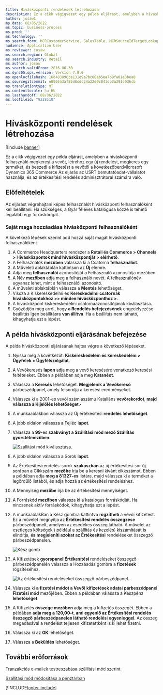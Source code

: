 ```yaml
---
title: Hívásközponti rendelések létrehozása
description: Ez a cikk végigvezet egy példa eljárást, amelyben a hívásközponti felhasználó megkeresi a vevőt, létrehoz egy új rendelést, megkeres egy terméket, és beszedi a kifizetést a vevőtől a következőben:Microsoft Dynamics 365 Commerce
author: josaw1
ms.date: 08/05/2022
ms.topic: business-process
ms.prod: ''
ms.technology: ''
ms.search.form: MCRCustomerService, SalesTable, MCRSourceIdTargetLookup, MCRSalesQuickQuote, MCRSalesOrderRecap, MCRCustPaymDialog, MCRCustPaymLookup
audience: Application User
ms.reviewer: josaw
ms.search.region: Global
ms.search.industry: Retail
ms.author: josaw
ms.search.validFrom: 2016-06-30
ms.dyn365.ops.version: Version 7.0.0
ms.openlocfilehash: 16d483896ce131e9a7bc60ab5ea7b8fa01a3bea8
ms.sourcegitcommit: e0905a3af85d8cdc24a22e0c041cb3a391c036cb
ms.translationtype: MT
ms.contentlocale: hu-HU
ms.lasthandoff: 08/06/2022
ms.locfileid: "9228510"
---
```

# <a name="create-call-center-orders"></a>Hívásközponti rendelések létrehozása

[!include [banner](../includes/banner.md)]

Ez a cikk végigvezet egy példa eljárást, amelyben a hívásközponti felhasználó megkeresi a vevőt, létrehoz egy új rendelést, megkeres egy terméket, és beszedi a kifizetést a vevőtől a következőben:Microsoft Dynamics 365 Commerce Az eljárás az USRT bemutatóadat-vállalatot használja, és az értékesítési rendelés adminisztrátorai számára való. 

## <a name="prerequisites"></a>Előfeltételek

Az eljárást végrehajtani képes felhasználót hívásközponti felhasználóként kell beállítani. Ha szükséges, a Gyár féléves katalógusa közzé is tehető legalább egy forráskódgal.

### <a name="add-yourself-as-a-call-center-user"></a>Saját maga hozzáadása hívásközponti felhasználóként

A következő lépések szerint add hozzá saját magát hívásközponti felhasználóként.

1. A Commerce Headquarters rendszer a **Retail és Commerce \> Channels \> Hívásközpontok mind hívásközpontját \> elérhető**.
1. A Felhasználók **mezőben** válassza ki a Csatorna **felhasználóit**.
1. A Műveleti ablaktáblán kattintson az **Új** elemre.
1. Adja meg **felhasználói** azonosítóját a Felhasználó azonosítója mezőben.
1. A Név **mezőben** adja meg a felhasználó nevét. A felhasználónév ugyanaz lehet, mint a felhasználói azonosító.
1. A műveleti ablaktáblán válassza a **Mentés** lehetőséget.
1. Vissza a Kiskereskedelmi és **Kereskedelmi csatornák hívásközpontokhoz \>\> minden hívásközponthoz \>**.
1. A hívásközpont kiskereskedelmi csatornaazonosítójának kiválasztása.
1. Győződjön meg arról, hogy **a Rendelés befejezésének** engedélyezése beállítás Igen beállításra **van állítva**. Ha a beállítás nem látható, kihagyhatja ezt a lépést.

## <a name="complete-the-example-call-center-procedure"></a>A példa hívásközponti eljárásának befejezése

A példa hívásközponti eljárásának hajtsa végre a következő lépéseket.

1. Nyissa meg a következőt: **Kiskereskedelem és kereskedelem \> Ügyfelek \> Ügyfélszolgálat**.
1. A Vevőkeresés **lapon** adja meg a vevő keresésére vonatkozó keresési feltételeket. Ebben a példában adja meg **Katanéot**.
1. Válassza a **Keresés** lehetőséget. **Megjelenik a Vevőkereső** párbeszédpanel, amely felsorolja a keresési eredményeket.
1. Válassza ki a 2001-es vevői számlaszámú Kataliáns **vevőrekordot**, **majd válassza a Kijelölés lehetőséget**.**·**
1. A munkaablakban válassza az Új értékesítési **rendelés lehetőséget**.
1. A jobb oldalon válassza a Fejléc **lapot**.
1. Válassza a **99**-es **szabványt** **a Szállítási mód mező Szállítás gyorstétmezőben**.

    ![Szállítási mód kiválasztása.](../media/Select_Mode_of_Delivery.png)

1. A jobb oldalon válassza a Sorok **lapot**.
1. Az Értékesítésirendelés-sorok **szakaszban** az új értékesítési sor új sorában a Cikkszám **mezőbe** írja be a keresni kívánt cikkszámot. Ebben a példában adja **meg a 81327-es** listára, majd válassza ki a terméket a legördülő listából, és adja hozzá az értékesítési rendeléshez.
1. A Mennyiség **mezőbe** írja be az értékesítési mennyiséget.
1. A Forráskód **mezőben** válassza ki a katalógus forráskódját. Ha nincsenek aktív forráskódok, kihagyhatja ezt a lépést.
1. A munkaablakBan a Kész gombra kattintva **rögzítheti** a vevői kifizetést. Ez a művelet megnyitja az **Értékesítési rendelés összegzése** párbeszédpanelt, amelyen az esedékes összeg látható. A művelet az esetleges költségek ( például a szállítás és kezelés) kiszámítását is elindítja, **és megjeleníti azokat az Értékesítési** rendeléseket összegző párbeszédpanelen.

    ![Kész gomb](../media/Complete_button.png)

1. A Kifizetések **gyorspanel** **Értékesítési** rendeléseket összegző párbeszédpanelén válassza a Hozzáadás gombra a **fizetések** rögzítéséhez.

    ![Az értékesítési rendeléseket összegző párbeszédpanel.](../media/order_summary.png)

1. Válassza ki **a fizetési módot a Vevői** **kifizetések adatai párbeszédpanel Fizetési mód** mezőjében. Ebben a példában válassza a Készpénz **lehetőséget**.
1. A Kifizetés **összege mezőben** adja meg a kifizetés összegét. Ebben a példában **adja meg a 120,00-t**, **ami egyenlő az Értékesítési rendelés összegző párbeszédpanelen látható rendelési egyenleggel**. Az összeg megadásával a rendelést teljesen kifizetettként is ki lehet fizetni.
1. Válassza ki az **OK** lehetőséget.
1. Válassza a **Beküldés** lehetőséget.

## <a name="additional-resources"></a>További erőforrások

[Tranzakciós e-mailek testreszabása szállítási mód szerint](../customize-email-delivery-mode.md)

[Szállítási mód módosítása a pénztárban](../pos-change-delivery-mode.md)

[!INCLUDE[footer-include](../../includes/footer-banner.md)]
